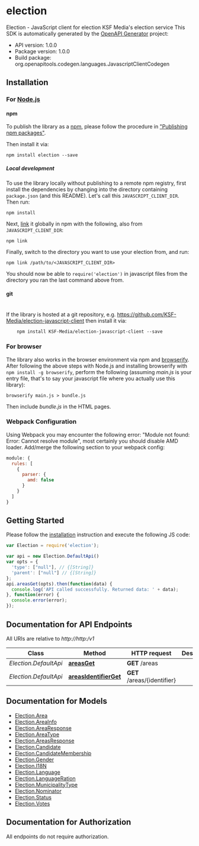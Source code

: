 # election

Election - JavaScript client for election
KSF Media's election service
This SDK is automatically generated by the [OpenAPI Generator](https://openapi-generator.tech) project:

- API version: 1.0.0
- Package version: 1.0.0
- Build package: org.openapitools.codegen.languages.JavascriptClientCodegen

## Installation

### For [Node.js](https://nodejs.org/)

#### npm

To publish the library as a [npm](https://www.npmjs.com/),
please follow the procedure in ["Publishing npm packages"](https://docs.npmjs.com/getting-started/publishing-npm-packages).

Then install it via:

```shell
npm install election --save
```

##### Local development

To use the library locally without publishing to a remote npm registry, first install the dependencies by changing 
into the directory containing `package.json` (and this README). Let's call this `JAVASCRIPT_CLIENT_DIR`. Then run:

```shell
npm install
```

Next, [link](https://docs.npmjs.com/cli/link) it globally in npm with the following, also from `JAVASCRIPT_CLIENT_DIR`:

```shell
npm link
```

Finally, switch to the directory you want to use your election from, and run:

```shell
npm link /path/to/<JAVASCRIPT_CLIENT_DIR>
```

You should now be able to `require('election')` in javascript files from the directory you ran the last 
command above from.

#### git
#
If the library is hosted at a git repository, e.g.
https://github.com/KSF-Media/election-javascript-client
then install it via:

```shell
    npm install KSF-Media/election-javascript-client --save
```

### For browser

The library also works in the browser environment via npm and [browserify](http://browserify.org/). After following
the above steps with Node.js and installing browserify with `npm install -g browserify`,
perform the following (assuming *main.js* is your entry file, that's to say your javascript file where you actually 
use this library):

```shell
browserify main.js > bundle.js
```

Then include *bundle.js* in the HTML pages.

### Webpack Configuration

Using Webpack you may encounter the following error: "Module not found: Error:
Cannot resolve module", most certainly you should disable AMD loader. Add/merge
the following section to your webpack config:

```javascript
module: {
  rules: [
    {
      parser: {
        amd: false
      }
    }
  ]
}
```

## Getting Started

Please follow the [installation](#installation) instruction and execute the following JS code:

```javascript
var Election = require('election');

var api = new Election.DefaultApi()
var opts = {
  'type': ["null"], // {[String]} 
  'parent': ["null"] // {[String]} 
};
api.areasGet(opts).then(function(data) {
  console.log('API called successfully. Returned data: ' + data);
}, function(error) {
  console.error(error);
});


```

## Documentation for API Endpoints

All URIs are relative to *http://http:/v1*

Class | Method | HTTP request | Description
------------ | ------------- | ------------- | -------------
*Election.DefaultApi* | [**areasGet**](docs/DefaultApi.md#areasGet) | **GET** /areas | 
*Election.DefaultApi* | [**areasIdentifierGet**](docs/DefaultApi.md#areasIdentifierGet) | **GET** /areas/{identifier} | 


## Documentation for Models

 - [Election.Area](docs/Area.md)
 - [Election.AreaInfo](docs/AreaInfo.md)
 - [Election.AreaResponse](docs/AreaResponse.md)
 - [Election.AreaType](docs/AreaType.md)
 - [Election.AreasResponse](docs/AreasResponse.md)
 - [Election.Candidate](docs/Candidate.md)
 - [Election.CandidateMembership](docs/CandidateMembership.md)
 - [Election.Gender](docs/Gender.md)
 - [Election.I18N](docs/I18N.md)
 - [Election.Language](docs/Language.md)
 - [Election.LanguageRation](docs/LanguageRation.md)
 - [Election.MunicipalityType](docs/MunicipalityType.md)
 - [Election.Nominator](docs/Nominator.md)
 - [Election.Status](docs/Status.md)
 - [Election.Votes](docs/Votes.md)


## Documentation for Authorization

 All endpoints do not require authorization.

